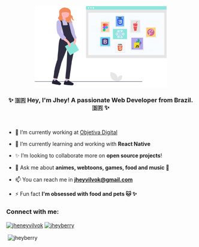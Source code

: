 
<div align="center">
<img src="group.png" alt="Jhey" width="70%" align="center"/>
</div>
<h3 align="center">✨ 🇧🇷  Hey, I'm Jhey! A passionate Web Developer from Brazil. 🇧🇷 ✨ </h3>

</br>

- 🔭 I’m currently working at [Objetiva Digital](http://novo.objetiva.digital/)

- 🌱 I’m currently learning and working with **React Native**

- ✨ I’m looking to collaborate more on **open source projects**!

- 💬 Ask me about **animes, webtoons, games, food and music 🖤**

- 📫 You can reach me in **jheyvilvok@gmail.com**

- ⚡ Fun fact **I'm obsessed with food and pets 🐱 ✨**


<p align="left">
<h3 align="left">Connect with me:</h3>
<a href="https://linkedin.com/in/jheneyvilvok" target="blank"><img align="center" src="https://www.flaticon.com/svg/static/icons/svg/1409/1409945.svg" alt="jheneyvilvok" height="30" width="40" /></a>
<a href="https://instagram.com/jheyberry" target="blank"><img align="center" src="https://www.flaticon.com/svg/static/icons/svg/1409/1409946.svg" alt="jheyberry" height="30" width="40" /></a>
</p>

<p>&nbsp;<img align="center" src="https://github-readme-stats.vercel.app/api?username=jheyberry&show_icons=true" alt="jheyberry" /></p>
